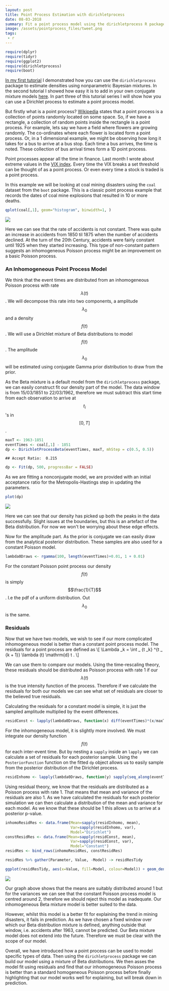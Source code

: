 ```yaml
---
layout: post
title: Point Process Estimation with dirichletprocess
date: 08-03-2018
summary: Fit a point process model using the dirichletprocess R package.
image: /assets/pointprocess_files/tweet.png
tags:
 - r
---
```


``` r
require(dplyr)
require(tidyr)
require(ggplot2)
require(dirichletprocess)
require(boot)
```

[In my first tutorial](http://dm13450.github.io/2018/02/01/Dirichlet-Density.html) I demonstrated how you can use the `dirichletprocess` package to estimate densities using nonparametric Bayesian mixtures. In the second tutorial I showed how easy it is to add in your own conjugate mixture models [here](http://dm13450.github.io/2018/02/21/Custom-Distributions-Conjugate.html). In part three of this tutorial series I will show how you can use a Dirichlet process to estimate a point process model.

But firstly what is a point process? [Wikipedia](https://en.wikipedia.org/wiki/Point_process) states that a point process is a collection of points randomly located on some space. So, if we have a rectangle, a collection of random points inside the rectangle is a point process. For example, lets say we have a field where flowers are growing randomly. The co-ordinates where each flower is located form a point process. Or, in a 1 dimensional example, we might be observing how long it takes for a bus to arrive at a bus stop. Each time a bus arrives, the time is noted. These collection of bus arrival times form a 1D point process.

Point processes appear all the time in finance. Last month I wrote
about extreme values in the
[VIX index](http://dm13450.github.io/2018/02/12/Vix-Extreme.html). Every
time the VIX breaks a set threshold can be thought of as a point
process. Or even every time a stock is traded is a point process. 

In this example we will be looking at coal mining disasters using the
`coal` dataset from the `boot` package. This is a classic point
process example that records the dates of coal mine explosions that resulted in 10 or more deaths.

``` r
qplot(coal[,1], geom="histogram", binwidth=1, )
```

![](/assets/pointprocess_files/unnamed-chunk-2-1.png)

Here we can see that the rate of accidents is not constant. There was quite an increase in accidents from 1850 til 1875 when the number of accidents declined. At the turn of the 20th Century, accidents were fairly constant until 1925 when they started increasing. This type of non-constant pattern suggests an inhomogeneous Poisson process might be an improvement on a basic Poisson process.

### An Inhomogeneous Point Process Model

We think that the event times are distributed from an inhomogeneous Poisson process with rate $$λ(t)$$. We will decompose this rate into two components, a amplitude $$λ_0$$ and a density $$f(t)$$. We will use a Dirichlet mixture of Beta distributions to model $$f(t)$$. The amplitude $$λ_0$$ will be estimated using conjugate Gamma prior distribution to draw from the prior.

As the Beta mixture is a default model from the `dirichletprocess`
package, we can easily construct fit our density part of the
model. The data window is from 15/03/1851 to 22/03/1962, therefore we
must subtract this start time from each observation to arrive at
$$t_i$$'s in $$\left[0, T \right]$$.

``` r
maxT <- 1963-1851
eventTimes <- coal[,1] - 1851
dp <- DirichletProcessBeta(eventTimes, maxT, mhStep = c(0.5, 0.5))
```

    ## Accept Ratio:  0.215

``` r
dp <- Fit(dp, 500, progressBar = FALSE)
```

As we are fitting a nonconjugate model, we are provided with an initial acceptance ratio for the Metropolis-Hastings step in updating the parameters.

``` r
plot(dp)
```

![](/assets/pointprocess_files/dp-1.png)

Here we can see that our density has picked up both the peaks in the
data successfully. Slight issues at the boundaries, but this is an
artefact of the Beta distribution. For now we won't be worrying about
these edge effects. 

Now for the amplitude part. As the prior is conjugate we can easily
draw from the analytical posterior distribution. These samples are also used for a constant Poisson model.

``` r
lambda0Draws <- rgamma(100, length(eventTimes)+0.01, 1 + 0.01)
```

For the constant Poisson point process our density $$f(t)$$ is simply
$$\frac{1}{T}$$. I.e the pdf of a uniform distribution. Out $$\lambda
_0$$ is the same. 

### Residuals

Now that we have two models, we wish to see if our more complicated
inhomogeneous model is better than a constant point process model. The
residuals for a point process are defined as
\\[ \Lambda \_k = \int \_ {t \_k} ^{t \_ {k + 1}} \lambda (t) \mathrm{d} t . \\]

We can use them to compare our models. Using the time-rescaling
theory, these residuals should be distributed as Poisson process with
rate 1 if our $$\lambda (t)$$ is the true intensity function of the
process. Therefore if we calculate the residuals for both our models
we can see what set of residuals are closer to the believed true
residuals.  

Calculating the residuals for a constant model is simple, it is just the sampled amplitude multiplied by the event differences.

``` r
residConst <- lapply(lambda0Draws, function(x) diff(eventTimes)*(x/maxT))
```

For the inhomogeneous model, it is slightly more involved. We must integrate our density function $$f(t)$$ for each inter-event time. But by nesting a `sapply` inside an `lapply` we can calculate a set of residuals for each posterior sample. Using the `PosteriorFunction` function on the fitted `dp` object allows us to easily sample from the posterior distribution of the Dirichlet process.

``` r
residInhomo <- lapply(lambda0Draws, function(y) sapply(seq_along(eventTimes)[-length(eventTimes)], function(i) integrate(PosteriorFunction(dp), lower=eventTimes[i], upper=eventTimes[i+1])$value * y))
```

Using residual theory, we know that the residuals are distributed as a
Poisson process with rate 1. That means that mean and variance of the
residuals are also 1. As we have calculated the residuals for each
posterior simulation we can then calculate a distribution of the
mean and variance for each model. As we know that these should be 1 this allows us to arrive at a posterior p-value.

``` r
inhomoResidRes <- data.frame(Mean=sapply(residInhomo, mean),
                             Var=sapply(residInhomo, var),
                             Model="Dirichlet")
constResidRes <- data.frame(Mean=sapply(residConst, mean),
                             Var=sapply(residConst, var),
                             Model="Constant")
residRes <- bind_rows(inhomoResidRes, constResidRes)

residRes %>% gather(Parameter, Value, -Model) -> residResTidy

ggplot(residResTidy, aes(x=Value, fill=Model, colour=Model)) + geom_density() + facet_wrap(~Parameter) + geom_vline(xintercept = 1)
```

![](/assets/pointprocess_files/posteriorp-1.png)

Our graph above shows that the means are suitably distributed around 1 but for the variances we can see that the constant Poisson process model is centred around 2, therefore we should reject this model as inadequate. Our inhomogeneous Beta mixture model is better suited to the data.

However, whilst this model is a better fit for explaining the trend in mining disasters, it fails in prediction. As we have chosen a fixed window over which our Beta distribution mixture is defined, anything outside that window, i.e. accidents after 1963, cannot be predicted. Our Beta mixture model does not extend into the future. Therefore we must be clear with the scope of our model.

Overall, we have introduced how a point process can be used to model specific types of data. Then using the `dirichletprocess` package we can build our model using a mixture of Beta distributions. We then asses the model fit using residuals and find that our inhomogeneous Poisson process is better than a standard homogeneous Poisson process before finally highlighting that our model works well for explaining, but will break down in prediction.

